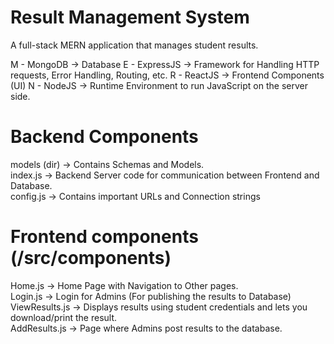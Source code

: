 # Result Management System
A full-stack MERN application that manages student results.

M - MongoDB -> Database
E - ExpressJS -> Framework for Handling HTTP requests, Error Handling, Routing, etc.
R - ReactJS -> Frontend Components (UI)
N - NodeJS -> Runtime Environment to run JavaScript on the server side.

# Backend Components
models (dir) -> Contains Schemas and Models. <br />
index.js -> Backend Server code for communication between Frontend and Database. <br />
config.js -> Contains important URLs and Connection strings <br />

# Frontend components (/src/components)
Home.js -> Home Page with Navigation to Other pages. <br />
Login.js -> Login for Admins (For publishing the results to Database) <br />
ViewResults.js -> Displays results using student credentials and lets you download/print the result. <br />
AddResults.js -> Page where Admins post results to the database. <br />
